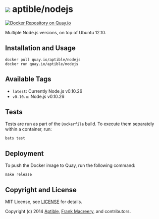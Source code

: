 # ![](https://gravatar.com/avatar/11d3bc4c3163e3d238d558d5c9d98efe?s=64) aptible/nodejs

[![Docker Repository on Quay.io](https://quay.io/repository/aptible/nodejs/status "Docker Repository on Quay.io")](https://quay.io/repository/aptible/nodejs)

Multiple Node.js versions, on top of Ubuntu 12.10.

## Installation and Usage

    docker pull quay.io/aptible/nodejs
    docker run quay.io/aptible/nodejs

## Available Tags

* `latest`: Currently Node.js v0.10.26
* `v0.10.x`: Node.js v0.10.26

## Tests

Tests are run as part of the `Dockerfile` build. To execute them separately within a container, run:

    bats test

## Deployment

To push the Docker image to Quay, run the following command:

    make release

## Copyright and License

MIT License, see [LICENSE](LICENSE.md) for details.

Copyright (c) 2014 [Aptible](https://www.aptible.com), [Frank Macreery](https://github.com/fancyremarker), and contributors.
